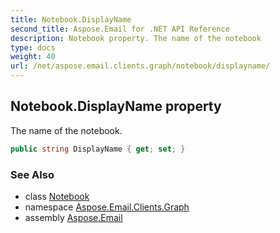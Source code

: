 ```yaml
---
title: Notebook.DisplayName
second_title: Aspose.Email for .NET API Reference
description: Notebook property. The name of the notebook
type: docs
weight: 40
url: /net/aspose.email.clients.graph/notebook/displayname/
---
```

## Notebook.DisplayName property

The name of the notebook.

```csharp
public string DisplayName { get; set; }
```

### See Also

* class [Notebook](../)
* namespace [Aspose.Email.Clients.Graph](../../notebook/)
* assembly [Aspose.Email](../../../)


